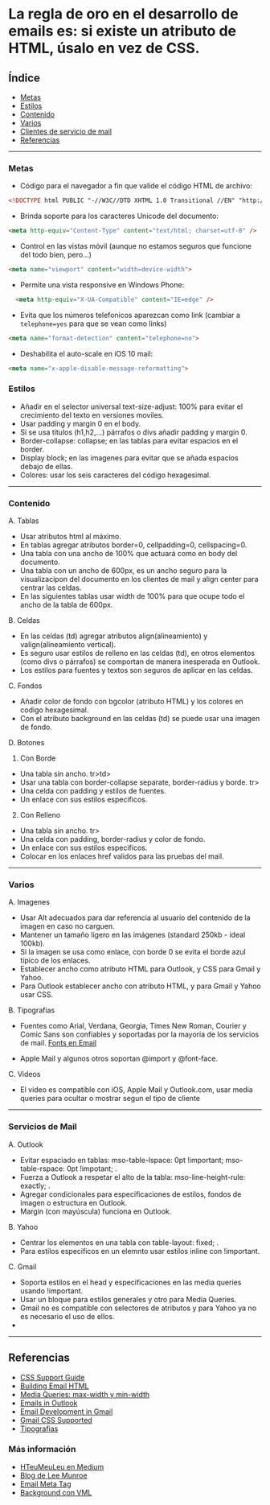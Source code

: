 # La regla de oro en el desarrollo de emails es: si existe un atributo de HTML, úsalo en vez de CSS.

## Índice 
* [Metas](#Metas) 
* [Estilos](#Estilos) 
* [Contenido](#contenido) 
* [Varios](#varios) 
* [Clientes de servicio de mail](#servicios-de-mail)
* [Referencias](#Referencias)

* * *

### Metas

* Código para el navegador a fin que valide el código HTML de archivo: 
``` html
<!DOCTYPE html PUBLIC "-//W3C//DTD XHTML 1.0 Transitional //EN" "http://www.w3.org/TR/xhtml1/DTD/xhtml1-transitional.dtd"> 
```

* Brinda soporte para los caracteres Unicode del documento:
``` html 
<meta http-equiv="Content-Type" content="text/html; charset=utf-8" /> 
```

* Control en las vistas móvil (aunque no estamos seguros que funcione del todo bien, pero...) 
``` html 
<meta name="viewport" content="width=device-width"> 
```

* Permite una vista responsive en Windows Phone: 
``` html 
  <meta http-equiv="X-UA-Compatible" content="IE=edge" />
``` 

* Evita que los números telefonicos aparezcan como link (cambiar a ``` telephone=yes ``` para que se vean como links)
``` html
<meta name="format-detection" content="telephone=no">
``` 

* Deshabilita el auto-scale en iOS 10 mail: 
``` html 
<meta name="x-apple-disable-message-reformatting"> 
```

### Estilos

* Añadir en el selector universal text-size-adjust: 100% para evitar el crecimiento del texto en versiones moviles.
* Usar padding y margin 0 en el body.
* Si se usa titulos (h1,h2,...) párrafos o divs añadir padding y margin 0.
* Border-collapse: collapse; en las tablas para evitar espacios en el border.
* Display block; en las imagenes para evitar que se añada espacios debajo de ellas.
* Colores: usar los seis caracteres del código hexagesimal.

* * *

### Contenido

A. Tablas

* Usar atributos html al máximo.
* En tablas agregar atributos border=0, cellpadding=0, cellspacing=0.
* Una tabla con una ancho de 100% que actuará como en body del documento. 
* Una tabla con un ancho de 600px, es un ancho seguro para la visualizacipon del documento en los clientes de mail y align center para centrar las celdas.
* En las siguientes tablas usar width de 100% para que ocupe todo el ancho de la tabla de 600px.

B. Celdas

* En las celdas (td) agregar atributos align(alineamiento) y valign(alineamiento vertical).
* Es seguro usar estilos de relleno en las celdas (td), en otros elementos (como divs o párrafos) se comportan de manera inesperada en Outlook.  
* Los estilos para fuentes y textos son seguros de aplicar en las celdas.

C. Fondos

* Añadir color de fondo con bgcolor (atributo HTML) y los colores en codigo hexagesimal.
* Con el atributo background en las celdas (td) se puede usar una imagen de fondo.

D. Botones

1. Con Borde
 + Una tabla sin ancho. tr>td>
 + Usar una tabla con border-collapse separate, border-radius y borde. tr>
 + Una celda con padding y estilos de fuentes.
 + Un enlace con sus estilos especificos.

2. Con Relleno
 + Una tabla sin ancho. tr>
 + Una celda con padding, border-radius y color de fondo.
 + Un enlace con sus estilos especificos.
 + Colocar en los enlaces href validos para las pruebas del mail.

* * *

### Varios

A. Imagenes

* Usar Alt adecuados para dar referencia al usuario del contenido de la imagen en caso no carguen.
* Mantener un tamaño ligero en las imágenes (standard 250kb - ideal 100kb).
* Si la imagen se usa como enlace, con borde 0 se evita el borde azul típico de los enlaces.
* Establecer ancho como atributo HTML para Outlook, y CSS para Gmail y Yahoo.
* Para Outlook establecer ancho con atributo HTML, y para Gmail y Yahoo usar CSS. 

B. Tipografias

* Fuentes como Arial, Verdana, Georgia, Times New Roman, Courier y Comic Sans son confiables y soportadas por la mayoria de los servicios de mail. 
 [Fonts en Email](https://help.sharpspring.com/hc/en-us/articles/115001033467-Using-Fonts-to-Get-the-Most-Out-of-Your-Email-Marketing)

* Apple Mail y algunos otros soportan @import y @font-face.

C. Videos

* El video es compatible con iOS, Apple Mail y Outlook.com, usar media queries para ocultar o mostrar segun el tipo de cliente

* * * 

### Servicios de Mail

A. Outlook

* Evitar espaciado en tablas:  mso-table-lspace: 0pt !important; mso-table-rspace: 0pt !impotant; .
* Fuerza a Outlook a respetar el alto de la tabla: mso-line-height-rule: exactly; .
* Agregar condicionales <!--[if mso]>Outlook<![endif]--> para especificaciones de estilos, fondos de imagen o estructura en Outlook.
*  Margin (con mayúscula) funciona en Outlook.

B. Yahoo 

* Centrar los elementos en una tabla con table-layout: fixed; .
* Para estilos especificos en un elemnto usar estilos inline con !important.

C. Gmail

* Soporta estilos en el head y especificaciones en las media queries usando !important.
* Usar un bloque para estilos generales y otro para Media Queries.
* Gmail no es compatible con selectores de atributos y para Yahoo ya no es necesario el uso de ellos.
* 

* * *

## Referencias

* [CSS Support Guide](https://www.campaignmonitor.com/css/) 
* [Building Email HTML](https://www.smashingmagazine.com/2017/01/introduction-building-sending-html-email-for-web-developers/)
* [Media Queries: max-width y min-width](https://www.emailonacid.com/blog/article/email-development/emailology_media_queries_demystified_min-width_and_max-width)
* [Emails in Outlook](https://www.emailonacid.com/blog/article/email-development/tips_and_tricks_outlook.com)
* [Email Development in Gmail](https://www.emailonacid.com/blog/article/email-development/12_things_you_must_know_when_developing_for_gmail_and_gmail_mobile_apps)
* [Gmail CSS Supported](https://developers.google.com/gmail/design/reference/supported_css)
* [Tipografias](https://envato.com/blog/experimental-typography-email/)

### Más información

* [HTeuMeuLeu en Medium](https://emails.hteumeuleu.com/)
* [Blog de Lee Munroe](http://www.leemunroe.com/blog/)
* [Email Meta Tag](https://www.emailonacid.com/blog/article/email-development/demystifying-meta-tags-in-email)
* [Background con VML](https://backgrounds.cm/)